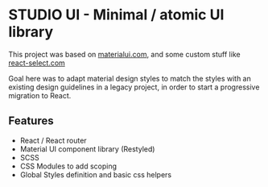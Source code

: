 # STUDIO UI - Minimal / atomic UI library

This project was based on [materialui.com](https://material-ui.com/), and some custom stuff like [react-select.com](https://react-select.com/)

Goal here was to adapt material design styles to match the styles with an existing design guidelines in a legacy project, in order to start a progressive migration to React.

## Features
 - React / React router
 - Material UI component library (Restyled)
 - SCSS
 - CSS Modules to add scoping
 - Global Styles definition and basic css helpers